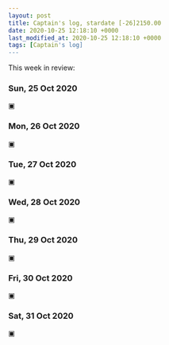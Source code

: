 ```yaml
---
layout: post
title: Captain's log, stardate [-26]2150.00
date: 2020-10-25 12:18:10 +0000
last_modified_at: 2020-10-25 12:18:10 +0000
tags: [Captain's log]
---
```


This week in review:

<!-- more -->

### Sun, 25 Oct 2020
▣

### Mon, 26 Oct 2020
▣

### Tue, 27 Oct 2020
▣

### Wed, 28 Oct 2020
▣

### Thu, 29 Oct 2020
▣

### Fri, 30 Oct 2020
▣

### Sat, 31 Oct 2020
▣
